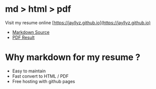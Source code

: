 # md > html > pdf

Visit my resume online [https://jayllyz.github.io](https://jayllyz.github.io)

- [Markdown Source](https://jayllyz.github.io/src/resume.md)
- [PDF Result](https://jayllyz.github.io/resume.pdf)

# Why markdown for my resume ?

- Easy to maintain
- Fast convert to HTML / PDF
- Free hosting with github pages

